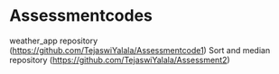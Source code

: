 # Assessmentcodes

weather_app repository (https://github.com/TejaswiYalala/Assessmentcode1)
Sort and median repository (https://github.com/TejaswiYalala/Assessment2)
